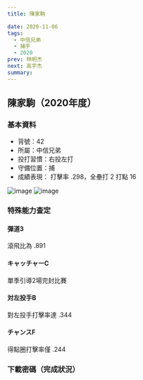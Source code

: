 ```yaml
---
title: 陳家駒

date: 2020-11-06
tags:
  - 中信兄弟
  - 捕手
  - 2020
prev: 林明杰
next: 高宇杰
summary: 
---
```


## 陳家駒（2020年度）

### 基本資料

- 背號：42
- 所屬：中信兄弟
- 投打習慣：右投左打
- 守備位置：捕
- 成績表現： 打擊率 .298，全壘打 2 打點 16

![image](https://i.imgur.com/589nZPJ.jpg)
![image](https://i.imgur.com/Od8NZwE.jpg)

### 特殊能力查定

#### 彈道3

滾飛比為 .891

#### キャッチャーC

單季引導2場完封比賽

#### 対左投手B

對左投手打擊率達 .344

#### チャンスF

得點圈打擊率僅 .244

### 下載密碼（完成狀況）
